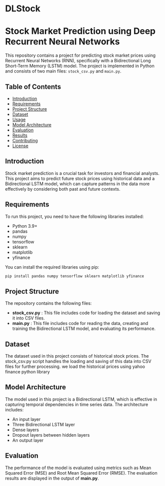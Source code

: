 # DLStock
# Stock Market Prediction using Deep Recurrent Neural Networks


This repository contains a project for predicting stock market prices using Recurrent Neural Networks (RNN), specifically with a Bidirectional Long Short-Term Memory (LSTM) model. The project is implemented in Python and consists of two main files: `stock_csv.py` and `main.py`.

## Table of Contents
- [Introduction](#introduction)
- [Requirements](#requirements)
- [Project Structure](#project-structure)
- [Dataset](#dataset)
- [Usage](#usage)
- [Model Architecture](#model-architecture)
- [Evaluation](#evaluation)
- [Results](#results)
- [Contributing](#contributing)
- [License](#license)

## Introduction

Stock market prediction is a crucial task for investors and financial analysts. This project aims to predict future stock prices using historical data and a Bidirectional LSTM model, which can capture patterns in the data more effectively by considering both past and future contexts.

## Requirements

To run this project, you need to have the following libraries installed:

- Python 3.9+
- pandas
- numpy
- tensorflow
- sklearn
- matplotlib
- yfinance

You can install the required libraries using pip:
```bash
pip install pandas numpy tensorflow sklearn matplotlib yfinance
```

## Project Structure
The repository contains the following files:

* **stock_csv.py** : This file includes code for loading the dataset and saving it into CSV files.
* **main.py** : This file includes code for reading the data, creating and training the Bidirectional LSTM model, and evaluating its performance.

## Dataset
The dataset used in this project consists of historical stock prices. The stock_csv.py script handles the loading and saving of this data into CSV files for further processing.
we load the historical prices using yahoo finance python library

## Model Architecture
The model used in this project is a Bidirectional LSTM, which is effective in capturing temporal dependencies in time series data. The architecture includes:

* An input layer
* Three Bidirectional LSTM layer
* Dense layers
* Dropout layers between hidden layers
* An output layer

  
## Evaluation
The performance of the model is evaluated using metrics such as Mean Squared Error (MSE) and Root Mean Squared Error (RMSE). The evaluation results are displayed in the output of **main.py**.
